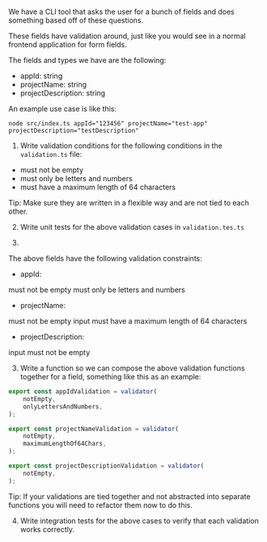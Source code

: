 
We have a CLI tool that asks the user for a bunch of fields and does something based off of these questions.

These fields have validation around, just like you would see in a normal frontend application for form fields.

The fields and types we have are the following:

- appId: string
- projectName: string
- projectDescription: string

An example use case is like this:

`node src/index.ts appId="123456" projectName="test-app" projectDescription="testDescription"`

1. Write validation conditions for the following conditions in the `validation.ts` file:

- must not be empty
- must only be letters and numbers
- must have a maximum length of 64 characters

Tip: Make sure they are written in a flexible way and are not tied to each other.

2. Write unit tests for the above validation cases in `validation.tes.ts`

3. 

The above fields have the following validation constraints:

- appId: 

must not be empty
must only be letters and numbers

- projectName:

must not be empty
input must have a maximum length of 64 characters

- projectDescription:

input must not be empty

3. Write a function so we can compose the above validation functions together for a field, something like this as an example:

```ts
export const appIdValidation = validator(
    notEmpty,
    onlyLettersAndNumbers,
);

export const projectNameValidation = validator(
    notEmpty,
    maximumLengthOf64Chars,
);

export const projectDescriptionValidation = validator(
    notEmpty,
);
```

Tip: If your validations are tied together and not abstracted into separate functions you will need to refactor them now to do this.

4. Write integration tests for the above cases to verify that each validation works correctly.